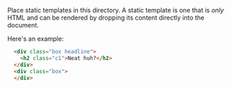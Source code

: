 Place static templates in this directory. A static template
is one that is *only* HTML and can be rendered by dropping
its content directly into the document.

Here's an example:
```html
  <div class="box headline">
    <h2 class="c1">Neat huh?</h2>
  </div>
  <div class="box">
  </div>
```
